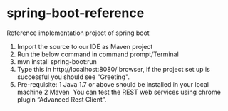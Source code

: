 # spring-boot-reference
Reference implementation project of spring boot


1.	Import the source to our IDE as Maven project
2.	Run the below command in command prompt/Terminal 
3.	mvn install spring-boot:run
4.	Type this in http://localhost:8080/ browser, If the project set up is successful you should see "Greeting". 
5.	Pre-requisite:
1	Java 1.7 or above should be installed in your local machine
2	Maven 
You can test the REST web services using chrome plugin “Advanced Rest Client”.
